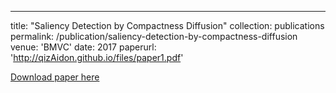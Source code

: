 ---
title: "Saliency Detection by Compactness Diffusion"
collection: publications
permalink: /publication/saliency-detection-by-compactness-diffusion
venue: 'BMVC'
date: 2017
paperurl: 'http://qizAidon.github.io/files/paper1.pdf'

[Download paper here](http://qizAidon.github.io/files/paper1.pdf)


